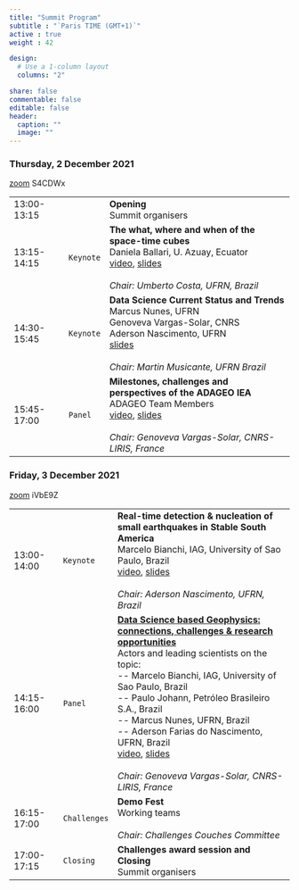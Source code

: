 ```yaml
---
title: "Summit Program"
subtitle : "`Paris TIME (GMT+1)`"
active : true
weight : 42

design:
  # Use a 1-column layout
  columns: "2"

share: false
commentable: false
editable: false
header:
  caption: ""
  image: ""
---
```



### Thursday, 2 December 2021
[zoom](https://cnrs.zoom.us/j/92961033942?pwd=clJTaW1nVVZIL0ZvU1FjZFpSL1dVdz09) S4CDWx

| | | |
|:---|:---|:---|
|13:00-13:15| | **Opening** </br> Summit organisers
|13:15-14:15| `Keynote` | **The what, where and when of the space-time cubes** </br> Daniela Ballari, U. Azuay, Ecuator </br> [video](), [slides]() </br></br> _Chair: Umberto Costa, UFRN, Brazil_
|14:30-15:45| `Keynote` | **Data Science Current Status and Trends** </br> Marcus Nunes, UFRN </br> Genoveva Vargas-Solar, CNRS </br> Aderson Nascimento, UFRN </br> [slides]() </br></br> _Chair: Martin Musicante, UFRN Brazil_
|15:45-17:00| `Panel`   |  **Milestones, challenges and perspectives of the ADAGEO IEA** </br> ADAGEO Team Members </br> [video](), [slides]() </br></br> _Chair: Genoveva Vargas-Solar, CNRS-LIRIS, France_




### Friday, 3 December 2021
[zoom](https://cnrs.zoom.us/j/92099130852?pwd=MDFWU250OFdidVhBOE81SDgwU1Y0UT09) iVbE9Z


| | | |
|:---|:---|:---|
|13:00-14:00| `Keynote` | **Real-time detection & nucleation of small earthquakes in Stable South America** </br> Marcelo Bianchi, IAG, University of Sao Paulo, Brazil <br> [video](), [slides]() <br><br> _Chair: Aderson Nascimento, UFRN, Brazil_
|14:15-16:00| `Panel` | [**Data Science based Geophysics: connections, challenges & research opportunities**](../panel) </br> Actors and leading scientists on the topic: </br> -- Marcelo Bianchi, IAG, University of Sao Paulo, Brazil </br> -- Paulo Johann, Petróleo Brasileiro S.A., Brazil </br> -- Marcus Nunes, UFRN, Brazil </br> -- Aderson Farias do Nascimento, UFRN, Brazil </br> [video](), [slides]() </br></br> _Chair: Genoveva Vargas-Solar, CNRS-LIRIS, France_
|16:15-17:00| `Challenges` | **Demo Fest** </br> Working teams <br><br> _Chair: Challenges Couches Committee_
|17:00-17:15| `Closing` | **Challenges award session and Closing** </br> Summit organisers
